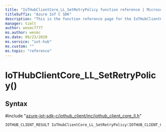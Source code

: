 ```yaml
---                             
title: "IoTHubClientCore_LL_SetRetryPolicy function reference | Microsoft Docs" 
titleSuffix: "Azure IoT C SDK"            
description: "This is the function reference page for the IoTHubClientCore_LL_SetRetryPolicy() function in the Azure IoT C SDK. This SDK is used with Azure IoT Hub and Azure IoT Hub Device Provisioning Service"            
manager: timlt                 
author: wesmc7777              
ms.author: wesmc               
ms.date: 09/23/2020                    
ms.service: "iot-hub"             
ms.custom: ""                
ms.topic: "reference"        
---                            
```


# IoTHubClientCore_LL_SetRetryPolicy()

## Syntax

\#include "[azure-iot-sdk-c/iothub_client/inc/iothub_client_core_ll.h](../iothub-client-core-ll-h.md)"  
```C
IOTHUB_CLIENT_RESULT IoTHubClientCore_LL_SetRetryPolicy(IOTHUB_CLIENT_CORE_LL_HANDLE  MU_IFCOMMA2);
```

